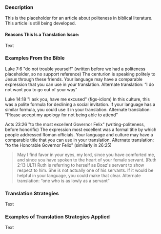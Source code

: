 ### Description

This is the placeholder for an article about politeness in biblical literature. This article is still being developed.


#### Reasons This Is a Translation Issue:

Text

### Examples From the Bible

Luke 7:6 "do not trouble yourself" (written before we had a politeness placeholder, so no support reference) The centurion is speaking politely to Jesus through these friends. Your language may have a comparable expression that you can use in your translation. Alternate translation: “I do not want you to go out of your way”

Luke 14:18 "I ask you, have me excused" (figs-idiom) In this culture, this was a polite formula for declining a social invitation. If your language has a similar formula, you could use it in your translation. Alternate translation: “Please accept my apology for not being able to attend”

Acts 23:26 "to the most excellent Governor Felix" (writing-politeness, before honorific) The expression most excellent was a formal title by which people addressed Roman officials. Your language and culture may have a comparable title that you can use in your translation. Alternate translation: “to the Honorable Governor Felix” (similarly in 26:25)

> May I find favor in your eyes, my lord, since you have comforted me, and since you have spoken to the heart of your female servant. (Ruth 2:13 ULT)
Ruth is referring to herself as Boaz's servant to show respect to him. She is not actually one of his servants. If it would be helpful in your language, you could make that clear. Alternate translation: “one who is as lowly as a servant”

### Translation Strategies

Text

### Examples of Translation Strategies Applied

Text
